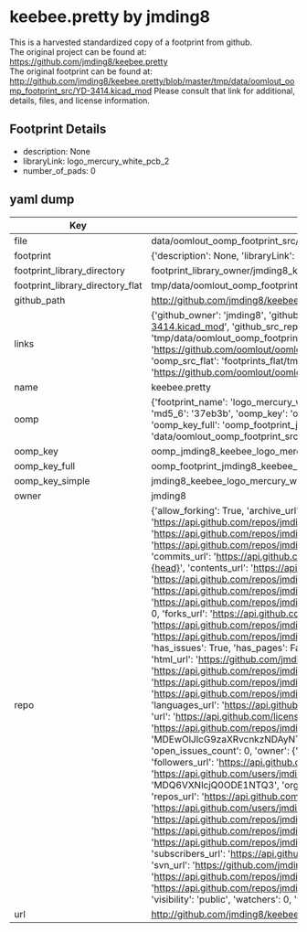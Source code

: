 # keebee.pretty by jmding8  
This is a harvested standardized copy of a footprint from github.  
The original project can be found at:  
https://github.com/jmding8/keebee.pretty  
The original footprint can be found at:
http://github.com/jmding8/keebee.pretty/blob/master/tmp/data/oomlout_oomp_footprint_src/YD-3414.kicad_mod
Please consult that link for additional, details, files, and license information.  
## Footprint Details
* description: None  
* libraryLink: logo_mercury_white_pcb_2  
* number_of_pads: 0  
## yaml dump  
| Key | Value |  
| --- | --- |  
| file | data/oomlout_oomp_footprint_src/keebee.pretty/logo_mercury_white_pcb_2.kicad_mod |  
| footprint | {'description': None, 'libraryLink': 'logo_mercury_white_pcb_2', 'number_of_pads': 0} |  
| footprint_library_directory | footprint_library_owner/jmding8_keebee.pretty |  
| footprint_library_directory_flat | tmp/data/oomlout_oomp_footprint_src/footprints_flat/jmding8_keebee_logo_mercury_white_pcb_2/working |  
| github_path | http://github.com/jmding8/keebee.pretty/blob/master/tmp/data/oomlout_oomp_footprint_src/logo_mercury_white_pcb_2.kicad_mod |  
| links | {'github_owner': 'jmding8', 'github_repo_name': 'keebee.pretty', 'github_src': 'http://github.com/jmding8/keebee.pretty/blob/master/tmp/data/oomlout_oomp_footprint_src/YD-3414.kicad_mod', 'github_src_repo': 'https://github.com/jmding8/keebee.pretty', 'oomp_bot': 'tmp/data/oomlout_oomp_footprint_src/footprints/jmding8_keebee_logo_mercury_white_pcb_2/working', 'oomp_bot_github': 'https://github.com/oomlout/oomlout_oomp_footprint_bot/tree/main/tmp/data/oomlout_oomp_footprint_src/footprints/jmding8_keebee_logo_mercury_white_pcb_2/working', 'oomp_src_flat': 'footprints_flat/tmp/data/oomlout_oomp_footprint_src/footprints_flat/jmding8_keebee_logo_mercury_white_pcb_2/working', 'oomp_src_flat_github': 'https://github.com/oomlout/oomlout_oomp_footprint_src/tree/main/tmp/data/oomlout_oomp_footprint_src/footprints_flat/jmding8_keebee_logo_mercury_white_pcb_2/working'} |  
| name | keebee.pretty |  
| oomp | {'footprint_name': 'logo_mercury_white_pcb_2', 'library_name': 'keebee', 'md5': '37eb3bc51dd50e79d4be00c226a8dcb7', 'md5_10': '37eb3bc51d', 'md5_5': '37eb3', 'md5_6': '37eb3b', 'oomp_key': 'oomp_jmding8_keebee_logo_mercury_white_pcb_2', 'oomp_key_extra': 'oomp_footprint_jmding8_keebee_logo_mercury_white_pcb_2', 'oomp_key_full': 'oomp_footprint_jmding8_keebee_logo_mercury_white_pcb_2_37eb3b', 'oomp_key_simple': 'jmding8_keebee_logo_mercury_white_pcb_2', 'original_filename': 'data/oomlout_oomp_footprint_src/keebee.pretty/logo_mercury_white_pcb_2.kicad_mod', 'owner_name': 'jmding8'} |  
| oomp_key | oomp_jmding8_keebee_logo_mercury_white_pcb_2 |  
| oomp_key_full | oomp_footprint_jmding8_keebee_logo_mercury_white_pcb_2 |  
| oomp_key_simple | jmding8_keebee_logo_mercury_white_pcb_2 |  
| owner | jmding8 |  
| repo | {'allow_forking': True, 'archive_url': 'https://api.github.com/repos/jmding8/keebee.pretty/{archive_format}{/ref}', 'archived': False, 'assignees_url': 'https://api.github.com/repos/jmding8/keebee.pretty/assignees{/user}', 'blobs_url': 'https://api.github.com/repos/jmding8/keebee.pretty/git/blobs{/sha}', 'branches_url': 'https://api.github.com/repos/jmding8/keebee.pretty/branches{/branch}', 'clone_url': 'https://github.com/jmding8/keebee.pretty.git', 'collaborators_url': 'https://api.github.com/repos/jmding8/keebee.pretty/collaborators{/collaborator}', 'comments_url': 'https://api.github.com/repos/jmding8/keebee.pretty/comments{/number}', 'commits_url': 'https://api.github.com/repos/jmding8/keebee.pretty/commits{/sha}', 'compare_url': 'https://api.github.com/repos/jmding8/keebee.pretty/compare/{base}...{head}', 'contents_url': 'https://api.github.com/repos/jmding8/keebee.pretty/contents/{+path}', 'contributors_url': 'https://api.github.com/repos/jmding8/keebee.pretty/contributors', 'created_at': '2021-02-19T04:02:13Z', 'default_branch': 'main', 'deployments_url': 'https://api.github.com/repos/jmding8/keebee.pretty/deployments', 'description': 'Useful KiCad keyboard components', 'disabled': False, 'downloads_url': 'https://api.github.com/repos/jmding8/keebee.pretty/downloads', 'events_url': 'https://api.github.com/repos/jmding8/keebee.pretty/events', 'fork': False, 'forks': 0, 'forks_count': 0, 'forks_url': 'https://api.github.com/repos/jmding8/keebee.pretty/forks', 'full_name': 'jmding8/keebee.pretty', 'git_commits_url': 'https://api.github.com/repos/jmding8/keebee.pretty/git/commits{/sha}', 'git_refs_url': 'https://api.github.com/repos/jmding8/keebee.pretty/git/refs{/sha}', 'git_tags_url': 'https://api.github.com/repos/jmding8/keebee.pretty/git/tags{/sha}', 'git_url': 'git://github.com/jmding8/keebee.pretty.git', 'has_discussions': False, 'has_downloads': True, 'has_issues': True, 'has_pages': False, 'has_projects': True, 'has_wiki': True, 'homepage': None, 'hooks_url': 'https://api.github.com/repos/jmding8/keebee.pretty/hooks', 'html_url': 'https://github.com/jmding8/keebee.pretty', 'id': 340253732, 'is_template': False, 'issue_comment_url': 'https://api.github.com/repos/jmding8/keebee.pretty/issues/comments{/number}', 'issue_events_url': 'https://api.github.com/repos/jmding8/keebee.pretty/issues/events{/number}', 'issues_url': 'https://api.github.com/repos/jmding8/keebee.pretty/issues{/number}', 'keys_url': 'https://api.github.com/repos/jmding8/keebee.pretty/keys{/key_id}', 'labels_url': 'https://api.github.com/repos/jmding8/keebee.pretty/labels{/name}', 'language': None, 'languages_url': 'https://api.github.com/repos/jmding8/keebee.pretty/languages', 'license': {'key': 'mit', 'name': 'MIT License', 'node_id': 'MDc6TGljZW5zZTEz', 'spdx_id': 'MIT', 'url': 'https://api.github.com/licenses/mit'}, 'merges_url': 'https://api.github.com/repos/jmding8/keebee.pretty/merges', 'milestones_url': 'https://api.github.com/repos/jmding8/keebee.pretty/milestones{/number}', 'mirror_url': None, 'name': 'keebee.pretty', 'network_count': 0, 'node_id': 'MDEwOlJlcG9zaXRvcnkzNDAyNTM3MzI=', 'notifications_url': 'https://api.github.com/repos/jmding8/keebee.pretty/notifications{?since,all,participating}', 'open_issues': 0, 'open_issues_count': 0, 'owner': {'avatar_url': 'https://avatars.githubusercontent.com/u/44815547?v=4', 'events_url': 'https://api.github.com/users/jmding8/events{/privacy}', 'followers_url': 'https://api.github.com/users/jmding8/followers', 'following_url': 'https://api.github.com/users/jmding8/following{/other_user}', 'gists_url': 'https://api.github.com/users/jmding8/gists{/gist_id}', 'gravatar_id': '', 'html_url': 'https://github.com/jmding8', 'id': 44815547, 'login': 'jmding8', 'node_id': 'MDQ6VXNlcjQ0ODE1NTQ3', 'organizations_url': 'https://api.github.com/users/jmding8/orgs', 'received_events_url': 'https://api.github.com/users/jmding8/received_events', 'repos_url': 'https://api.github.com/users/jmding8/repos', 'site_admin': False, 'starred_url': 'https://api.github.com/users/jmding8/starred{/owner}{/repo}', 'subscriptions_url': 'https://api.github.com/users/jmding8/subscriptions', 'type': 'User', 'url': 'https://api.github.com/users/jmding8'}, 'private': False, 'pulls_url': 'https://api.github.com/repos/jmding8/keebee.pretty/pulls{/number}', 'pushed_at': '2021-03-15T03:50:49Z', 'releases_url': 'https://api.github.com/repos/jmding8/keebee.pretty/releases{/id}', 'size': 69, 'ssh_url': 'git@github.com:jmding8/keebee.pretty.git', 'stargazers_count': 0, 'stargazers_url': 'https://api.github.com/repos/jmding8/keebee.pretty/stargazers', 'statuses_url': 'https://api.github.com/repos/jmding8/keebee.pretty/statuses/{sha}', 'subscribers_count': 1, 'subscribers_url': 'https://api.github.com/repos/jmding8/keebee.pretty/subscribers', 'subscription_url': 'https://api.github.com/repos/jmding8/keebee.pretty/subscription', 'svn_url': 'https://github.com/jmding8/keebee.pretty', 'tags_url': 'https://api.github.com/repos/jmding8/keebee.pretty/tags', 'teams_url': 'https://api.github.com/repos/jmding8/keebee.pretty/teams', 'temp_clone_token': None, 'topics': [], 'trees_url': 'https://api.github.com/repos/jmding8/keebee.pretty/git/trees{/sha}', 'updated_at': '2021-03-15T03:50:51Z', 'url': 'https://api.github.com/repos/jmding8/keebee.pretty', 'visibility': 'public', 'watchers': 0, 'watchers_count': 0, 'web_commit_signoff_required': False} |  
| url | http://github.com/jmding8/keebee.pretty |  

